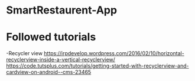 # SmartRestaurent-App
# Followed tutorials
-Recycler view
https://irpdevelop.wordpress.com/2016/02/10/horizontal-recyclerview-inside-a-vertical-recyclerview/
https://code.tutsplus.com/tutorials/getting-started-with-recyclerview-and-cardview-on-android--cms-23465
